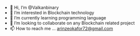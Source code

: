 - 👋 Hi, I’m @Valkanbinary
- 👀 I’m interested in Blockchain technology
- 🌱 I’m currently learning programming language
- 💞️ I’m looking to collaborate on any Blockchain related project
- 📫 How to reach me ... arinzeokafor72@gmail.com

<!---
Valkanbinary/Valkanbinary is a ✨ special ✨ repository because its `README.md` (this file) appears on your GitHub profile.
You can click the Preview link to take a look at your changes.
--->
